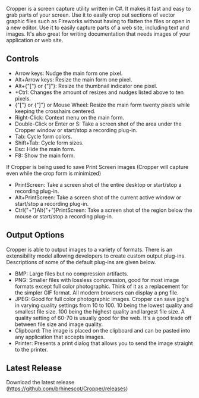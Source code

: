 Cropper is a screen capture utility written in C#. It makes it fast and easy to grab parts of your screen. Use it to easily crop out sections of vector graphic files such as Fireworks without having to flatten the files or open in a new editor. Use it to easily capture parts of a web site, including text and images. It's also great for writing documentation that needs images of your application or web site. 

## Controls
* Arrow keys: Nudge the main form one pixel.
* Alt+Arrow keys: Resize the main form one pixel.
* Alt+{"["} or {"]"}: Resize the thumbnail indicator one pixel.
*  +Ctrl: Changes the amount of resizes and nudges listed above to ten pixels. 
* {"["} or {"]"} or Mouse Wheel: Resize the main form twenty pixels while keeping the crosshairs centered.
* Right-Click: Context menu on the main form.
* Double-Click or Enter or S: Take a screen shot of the area under the Cropper window or start/stop a recording plug-in.
* Tab: Cycle form colors.
* Shift+Tab: Cycle form sizes.
* Esc: Hide the main form.
* F8: Show the main form.

If Cropper is being used to save Print Screen images (Cropper will capture even while the crop form is minimized)
* PrintScreen: Take a screen shot of the entire desktop or start/stop a recording plug-in.
* Alt+PrintScreen: Take a screen shot of the current active window or start/stop a recording plug-in.
* Ctrl{"+"}Alt{"+"}PrintScreen: Take a screen shot of the region below the mouse or start/stop a recording plug-in.

## Output Options
Cropper is able to output images to a variety of formats. There is an extensibility model allowing developers to create custom output plug-ins. Descriptions of some of the default plug-ins are given below.

* BMP: Large files but no compression artifacts.
* PNG: Smaller files with lossless compression, good for most image formats except full color photographic. Think of it as a replacement for the simpler GIF format. All modern browsers can display a png file.
* JPEG: Good for full color photographic images. Cropper can save jpg's in varying quality settings from 10 to 100. 10 being the lowest quality and smallest file size. 100 being the highest quality and largest file size. A quality setting of 60-70 is usually good for the web. It's a good trade off between file size and image quality.
* Clipboard: The image is placed on the clipboard and can be pasted into any application that accepts images.
* Printer: Presents a print dialog that allows you to send the image straight to the printer.

## Latest Release
Download the latest release (https://github.com/brhinescot/Cropper/releases)
